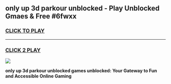 
## only up 3d parkour unblocked - Play Unblocked Gmaes & Free #6fwxx
<h3>
<a href="https://news.freeplayer.one?title=only_up_3d_parkour_unblocked&ref=24F">CLICK TO PLAY</a></h3>
<hr>

<h3>
<a href="https://news.freeplayer.one?title=only_up_3d_parkour_unblocked&ref=24F">CLICK 2 PLAY</a>
  
</h3>

<a href="https://news.freeplayer.one?title=only_up_3d_parkour_unblocked&ref=24F/"><img src="https://clearcache.store/games.png"></a>


**only up 3d parkour unblocked games unblocked: Your Gateway to Fun and Accessible Online Gaming**
